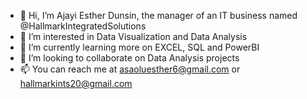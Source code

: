- 👋 Hi, I’m Ajayi Esther Dunsin, the manager of an IT business named @HallmarkIntegratedSolutions
- 👀 I’m interested in Data Visualization and Data Analysis
- 🌱 I’m currently learning more on EXCEL, SQL and PowerBI
- 💞️ I’m looking to collaborate on Data Analysis projects
- 📫 You can reach me at asaoluesther6@gmail.com or hallmarkints20@gmail.com

<!---
HallmarkIntegratedSolutions/HallmarkIntegratedSolutions is a ✨ special ✨ repository because its `README.md` (this file) appears on your GitHub profile.
You can click the Preview link to take a look at your changes.
--->
